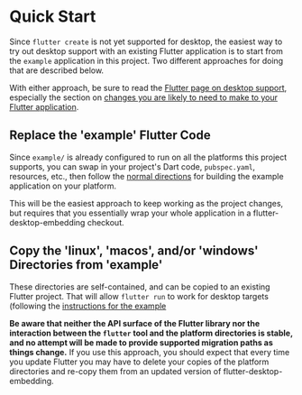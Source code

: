 # Quick Start

Since `flutter create` is not yet supported for desktop, the easiest way to
try out desktop support with an existing Flutter application is to start
from the `example` application in this project. Two different approaches
for doing that are described below.

With either approach, be sure to read the [Flutter page on desktop
support](https://github.com/flutter/flutter/wiki/Desktop-shells), especially
the section on [changes you are likely to need to make to your Flutter
application](https://github.com/flutter/flutter/wiki/Desktop-shells#flutter-application-requirements).

## Replace the 'example' Flutter Code

Since `example/` is already configured to run on all the platforms this project
supports, you can swap in your project's Dart code, `pubspec.yaml`, resources,
etc., then follow the [normal directions](example/README.md) for building the
example application on your platform.

This will be the easiest approach to keep working as the project changes, but
requires that you essentially wrap your whole application in a
flutter-desktop-embedding checkout.

## Copy the 'linux', 'macos', and/or 'windows' Directories from 'example'

These directories are self-contained, and can be copied to an existing
Flutter project. That will allow `flutter run` to work for desktop targets
(following the [instructions for the example](example/README.md)

**Be aware that neither the API surface of the Flutter library nor the interaction
between the `flutter` tool and the platform directories is stable,
and no attempt will be made to provide supported migration paths as things
change.** If you use this approach, you should expect that every time you
update Flutter you may have to delete your copies of the platform
directories and re-copy them from an updated version of flutter-desktop-embedding.
